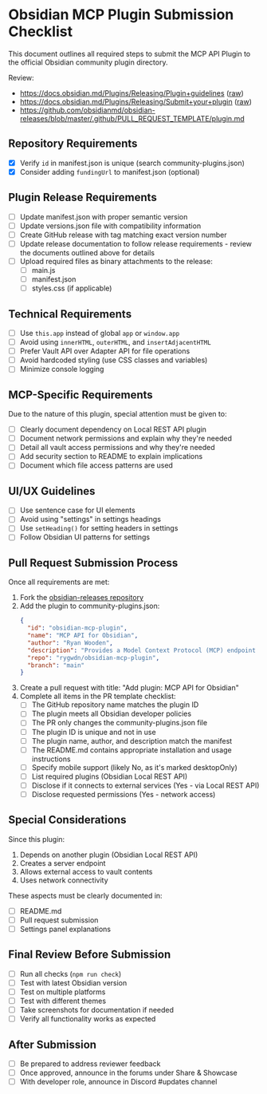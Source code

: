 # Obsidian MCP Plugin Submission Checklist

This document outlines all required steps to submit the MCP API Plugin to the official Obsidian community plugin directory.

Review:
- https://docs.obsidian.md/Plugins/Releasing/Plugin+guidelines ([raw](https://raw.githubusercontent.com/obsidianmd/obsidian-developer-docs/a2bac2adce51d9aa056dbe8eac161bdb5a29cefb/en/Plugins/Releasing/Plugin%20guidelines.md))
- https://docs.obsidian.md/Plugins/Releasing/Submit+your+plugin ([raw](https://raw.githubusercontent.com/obsidianmd/obsidian-developer-docs/a2bac2adce51d9aa056dbe8eac161bdb5a29cefb/en/Plugins/Releasing/Submit%20your%20plugin.md))
- https://github.com/obsidianmd/obsidian-releases/blob/master/.github/PULL_REQUEST_TEMPLATE/plugin.md

## Repository Requirements

- [x] Verify `id` in manifest.json is unique (search community-plugins.json)
- [x] Consider adding `fundingUrl` to manifest.json (optional)

## Plugin Release Requirements

- [ ] Update manifest.json with proper semantic version
- [ ] Update versions.json file with compatibility information
- [ ] Create GitHub release with tag matching exact version number
- [ ] Update release documentation to follow release requirements - review the documents outlined above for details
- [ ] Upload required files as binary attachments to the release:
  - [ ] main.js
  - [ ] manifest.json
  - [ ] styles.css (if applicable)

## Technical Requirements

- [ ] Use `this.app` instead of global `app` or `window.app`
- [ ] Avoid using `innerHTML`, `outerHTML`, and `insertAdjacentHTML`
- [ ] Prefer Vault API over Adapter API for file operations
- [ ] Avoid hardcoded styling (use CSS classes and variables)
- [ ] Minimize console logging

## MCP-Specific Requirements

Due to the nature of this plugin, special attention must be given to:

- [ ] Clearly document dependency on Local REST API plugin
- [ ] Document network permissions and explain why they're needed
- [ ] Detail all vault access permissions and why they're needed
- [ ] Add security section to README to explain implications
- [ ] Document which file access patterns are used

## UI/UX Guidelines

- [ ] Use sentence case for UI elements
- [ ] Avoid using "settings" in settings headings
- [ ] Use `setHeading()` for setting headers in settings
- [ ] Follow Obsidian UI patterns for settings

## Pull Request Submission Process

Once all requirements are met:

1. Fork the [obsidian-releases repository](https://github.com/obsidianmd/obsidian-releases)
2. Add the plugin to community-plugins.json:
   ```json
   {
     "id": "obsidian-mcp-plugin",
     "name": "MCP API for Obsidian",
     "author": "Ryan Wooden",
     "description": "Provides a Model Context Protocol (MCP) endpoint via Obsidian Local REST API",
     "repo": "rygwdn/obsidian-mcp-plugin",
     "branch": "main"
   }
   ```
3. Create a pull request with title: "Add plugin: MCP API for Obsidian"
4. Complete all items in the PR template checklist:
   - [ ] The GitHub repository name matches the plugin ID
   - [ ] The plugin meets all Obsidian developer policies
   - [ ] The PR only changes the community-plugins.json file
   - [ ] The plugin ID is unique and not in use
   - [ ] The plugin name, author, and description match the manifest
   - [ ] The README.md contains appropriate installation and usage instructions
   - [ ] Specify mobile support (likely No, as it's marked desktopOnly)
   - [ ] List required plugins (Obsidian Local REST API)
   - [ ] Disclose if it connects to external services (Yes - via Local REST API)
   - [ ] Disclose requested permissions (Yes - network access)

## Special Considerations

Since this plugin:
1. Depends on another plugin (Obsidian Local REST API)
2. Creates a server endpoint
3. Allows external access to vault contents
4. Uses network connectivity

These aspects must be clearly documented in:
- [ ] README.md
- [ ] Pull request submission
- [ ] Settings panel explanations

## Final Review Before Submission

- [ ] Run all checks (`npm run check`)
- [ ] Test with latest Obsidian version
- [ ] Test on multiple platforms
- [ ] Test with different themes
- [ ] Take screenshots for documentation if needed
- [ ] Verify all functionality works as expected

## After Submission

- [ ] Be prepared to address reviewer feedback
- [ ] Once approved, announce in the forums under Share & Showcase
- [ ] With developer role, announce in Discord #updates channel

